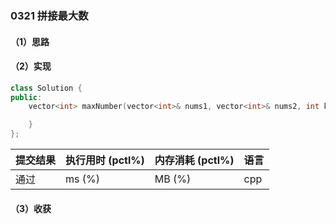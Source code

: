 ### 0321 拼接最大数

#### （1）思路

#### （2）实现

```cpp
class Solution {
public:
    vector<int> maxNumber(vector<int>& nums1, vector<int>& nums2, int k) {

    }
};
```

| 提交结果 | 执行用时 (pctl%) | 内存消耗 (pctl%) | 语言 |
|:---------|:-----------------|:-----------------|:-----|
| 通过     |  ms (%)   |  MB (%)  | cpp  |

#### （3）收获
